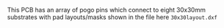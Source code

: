 This PCB has an array of pogo pins which connect to eight 30x30mm substrates with pad layouts/masks shown in the file here `30x30layout.dxf`
